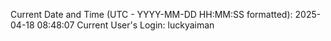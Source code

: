 Current Date and Time (UTC - YYYY-MM-DD HH:MM:SS formatted): 2025-04-18 08:48:07
Current User's Login: luckyaiman
